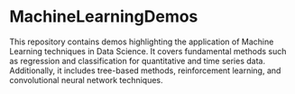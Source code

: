 # MachineLearningDemos
This repository contains demos highlighting the application of Machine Learning techniques in Data Science. It covers fundamental methods such as regression and classification for quantitative and time series data. Additionally, it includes tree-based methods, reinforcement learning, and convolutional neural network techniques.